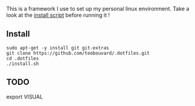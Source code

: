 This is a framework I use to set up my personal linux environment. Take a look at the [install script](install.sh) before running it !

## Install
```shell
sudo apt-get -y install git git-extras
git clone https://github.com/teobouvard/.dotfiles.git
cd .dotfiles
./install.sh
```

## TODO
export VISUAL